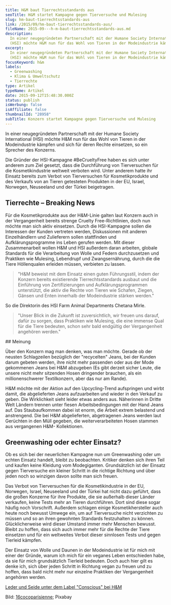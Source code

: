```yaml
---
title: H&M baut Tierrechtsstandards aus
seoTitle: H&M startet Kampagne gegen Tierversuche und Mulesing
slug: hm-baut-tierrechtsstandards-aus
link: /2015/09/hm-baut-tierrechtsstandards-aus/
fileName: 2015-09---h-m-baut-tierrechtsstandards-aus.md
description:
  In einer neugegründeten Partnerschaft mit der Humane Society International
  (HSI) möchte H&M nun für das Wohl von Tieren in der Modeindustrie kämpfen.
excerpt:
  In einer neugegründeten Partnerschaft mit der Humane Society International
  (HSI) möchte H&M nun für das Wohl von Tieren in der Modeindustrie kämpfen.
focusKeyword: h&m
labels:
  - Greenwashing
  - Klima & Umweltschutz
  - Tierrechte
type: Artikel
typeName: Artikel
date: 2015-09-12T15:48:30.000Z
status: publish
isWerbung: false
isAffiliate: false
thumbnailId: "28958"
subTitle: Konzern startet Kampagne gegen Tierversuche und Mulesing
---
```


In einer neugegründeten Partnerschaft mit der Humane Society International (HSI)
möchte H&amp;M nun für das Wohl von Tieren in der Modeindustrie kämpfen und sich
für deren Rechte einsetzen, so ein Sprecher des Konzerns.

Die Gründer der HSI-Kampagne #BeCrueltyFree haben es sich unter anderem zum Ziel
gesetzt, dass die Durchführung von Tierversuchen für die Kosmetikindustrie
weltweit verboten wird. Unter anderem hatte ihr Einsatz bereits zum Verbot von
Tierversuchen für Kosmetikprodukte und des Verkaufs von an Tieren getesteten
Produkten in der EU, Israel, Norwegen, Neuseeland und der Türkei beigetragen.

## Tierrechte – Breaking News

Für die Kosmetikprodukte aus der H&amp;M-Linie galten laut Konzern auch in der
Vergangenheit bereits strenge Cruelty Free-Richtlinien, doch nun möchte man sich
aktiv einsetzen. Durch die HSI-Kampagne sollen die Interessen der Kunden
vertreten werden, Diskussionen mit anderen Einzelhändlern und Zulieferern sollen
stattfinden und Aufklärungsprogramme ins Leben gerufen werden. Mit dieser
Zusammenarbeit wollen H&amp;M und HSI außerdem daran arbeiten, globale Standards
für die Verarbeitung von Wolle und Federn durchzusetzen und Praktiken wie
Mulesing, Lebendrupf und Zwangsernährung, durch die die Tiere Höllenqualen
erleiden müssen, verbieten zu lassen.

<blockquote>"H&amp;M beweist mit dem Einsatz einen guten Führungsstil, indem der Konzern bereits existierende Tierrechtsstandards ausbaut und die Einführung von Zertifizierungen und Aufklärungsprogrammen unterstützt, die aktiv die Rechte von Tieren wie Schafen, Ziegen, Gänsen und Enten innerhalb der Modeindustrie stärken werden."</blockquote>

So die Direktorin des HSI Farm Animal Departments Chetana Mirle.

<blockquote>"Unser Blick in die Zukunft ist zuversichtlich, wir freuen uns darauf, dafür zu sorgen, dass Praktiken wie Mulesing, die eine immense Qual für die Tiere bedeuten, schon sehr bald endgültig der Vergangenheit angehören werden."</blockquote>## Meinung

Über den Konzern mag man denken, was man möchte. Gerade ob der neusten
Schlagzeilen bezüglich der "recycelten" Jeans, bei der Kunden darum gebeten
werden, ihre nicht mehr passenden oder aus der Mode gekommenen Jeans bei H&amp;M
abzugeben (Es gibt derzeit sicher Leute, die unsere nicht mehr sitzenden Hosen
dringender brauchen, als ein millionenschwerer Textilkonzern, aber das nur am
Rande).

H&amp;M möchte mit der Aktion auf den Upcycling-Trend aufspringen und wirbt
damit, die abgelieferten Jeans aufzuarbeiten und wieder in den Verkauf zu geben.
Die Wirklichkeit sieht leider etwas anders aus. Näherinnen in Dritte Welt
Ländern trennen unter fiesen Arbeitsbedingungen mit der Hand Jeans auf. Das
Staubaufkommen dabei ist enorm, die Arbeit extrem belastend und anstrengend. Die
bei H&amp;M abgelieferten, abgetragenen Jeans werden laut Gerüchten in den Müll
gegeben, die weiterverarbeiteten Hosen stammen aus vergangenen H&amp;M-
Kollektionen.

## Greenwashing oder echter Einsatz?

Ob es sich bei der neuerlichen Kampagne nun um Greenwashing oder um echten
Einsatz handelt, bleibt zu beobachten. Kritiker denken sich ihren Teil und
kaufen keine Kleidung vom Modegiganten. Grundsätzlich ist der Einsatz gegen
Tierversuche ein kleiner Schritt in die richtige Richtung und über jeden noch so
winzigen davon sollte man sich freuen.

Das Verbot von Tierversuchen für die Kosmetikindustrie in der EU, Norwegen,
Israel, Neuseeland und der Türkei hat nicht dazu geführt, dass die großen
Konzerne für ihre Produkte, die sie außerhalb dieser Länder verkaufen, keine
Tests mehr an Tieren durchführen. Dort sind diese sogar häufig noch Vorschrift.
Außerdem schlagen einige Kosmetikhersteller auch heute noch bewusst Umwege ein,
um auf Tierversuche nicht verzichten zu müssen und so an ihren gewohnten
Standards festzuhalten zu können. Glücklicherweise wird dieser Umstand immer
mehr Menschen bewusst. Bleibt zu hoffen, dass sich auch immer mehr für die
Rechte der Tiere einsetzen und für ein weltweites Verbot dieser sinnlosen Tests
und gegen Tierleid kämpfen.

Der Einsatz von Wolle und Daunen in der Modeindustrie ist für mich mit einer der
Gründe, warum ich mich für ein veganes Leben entschieden habe, da sie für mich
grundsätzlich Tierleid bedeuten. Doch auch hier gilt es denke ich, sich über
jeden Schritt in Richtung vegan zu freuen und zu hoffen, dass bald nicht mehr
nur einzelne Praktiken der Vergangenheit angehören werden.

<a href="http://cardamonchai.com/2016/04/die-neue-kollektion-von-hm/" rel="noopener" target="_blank">Leder
und Seide unter dem Label "Conscious" bei H&amp;M</a>

Bild:
<a href="https://pixabay.com/users/cocoparisienne-127419/" target="_blank" rel="noopener nofollow">16cocoparisienne</a>;
Pixabay
